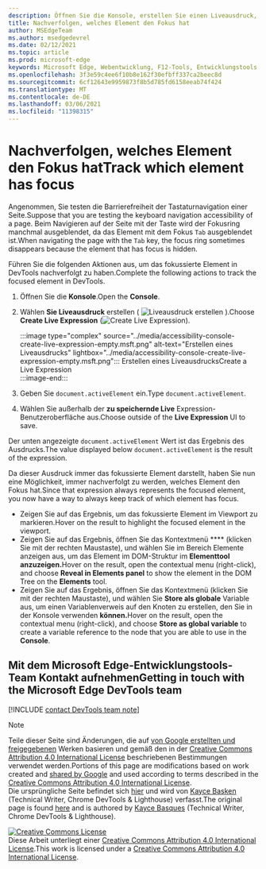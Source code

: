 ```yaml
---
description: Öffnen Sie die Konsole, erstellen Sie einen Liveausdruck, und legen Sie den Ausdruck auf document.activeElement.
title: Nachverfolgen, welches Element den Fokus hat
author: MSEdgeTeam
ms.author: msedgedevrel
ms.date: 02/12/2021
ms.topic: article
ms.prod: microsoft-edge
keywords: Microsoft Edge, Webentwicklung, F12-Tools, Entwicklungstools
ms.openlocfilehash: 3f3e59c4ee6f10b8e162f30efbff337ca2beec8d
ms.sourcegitcommit: 6cf12643e9959873f8b5d785fd6158eeab74f424
ms.translationtype: MT
ms.contentlocale: de-DE
ms.lasthandoff: 03/06/2021
ms.locfileid: "11398315"
---
```

<!-- Copyright Kayce Basques 

   Licensed under the Apache License, Version 2.0 (the "License");
   you may not use this file except in compliance with the License.
   You may obtain a copy of the License at

       https://www.apache.org/licenses/LICENSE-2.0

   Unless required by applicable law or agreed to in writing, software
   distributed under the License is distributed on an "AS IS" BASIS,
   WITHOUT WARRANTIES OR CONDITIONS OF ANY KIND, either express or implied.
   See the License for the specific language governing permissions and
   limitations under the License.  -->  

# <a name="track-which-element-has-focus"></a><span data-ttu-id="7915d-104">Nachverfolgen, welches Element den Fokus hat</span><span class="sxs-lookup"><span data-stu-id="7915d-104">Track which element has focus</span></span>  

<span data-ttu-id="7915d-105">Angenommen, Sie testen die Barrierefreiheit der Tastaturnavigation einer Seite.</span><span class="sxs-lookup"><span data-stu-id="7915d-105">Suppose that you are testing the keyboard navigation accessibility of a page.</span></span>  <span data-ttu-id="7915d-106">Beim Navigieren auf der Seite mit der Taste wird der Fokusring manchmal ausgeblendet, da das Element mit dem Fokus `Tab` ausgeblendet ist.</span><span class="sxs-lookup"><span data-stu-id="7915d-106">When navigating the page with the `Tab` key, the focus ring sometimes disappears because the element that has focus is hidden.</span></span>  

<span data-ttu-id="7915d-107">Führen Sie die folgenden Aktionen aus, um das fokussierte Element in DevTools nachverfolgt zu haben.</span><span class="sxs-lookup"><span data-stu-id="7915d-107">Complete the following actions to track the focused element in DevTools.</span></span>  

1.  <span data-ttu-id="7915d-108">Öffnen Sie die **Konsole**.</span><span class="sxs-lookup"><span data-stu-id="7915d-108">Open the **Console**.</span></span>  
1.  <span data-ttu-id="7915d-109">Wählen **Sie Liveausdruck** erstellen \( ![ Liveausdruck ][ImageCreateIcon] erstellen \).</span><span class="sxs-lookup"><span data-stu-id="7915d-109">Choose **Create Live Expression** \(![Create Live Expression][ImageCreateIcon]\).</span></span>  
    
    :::image type="complex" source="../media/accessibility-console-create-live-expression-empty.msft.png" alt-text="Erstellen eines Liveausdrucks" lightbox="../media/accessibility-console-create-live-expression-empty.msft.png":::
       <span data-ttu-id="7915d-111">Erstellen eines Liveausdrucks</span><span class="sxs-lookup"><span data-stu-id="7915d-111">Create a Live Expression</span></span>  
    :::image-end:::  
    
1.  <span data-ttu-id="7915d-112">Geben Sie `document.activeElement` ein.</span><span class="sxs-lookup"><span data-stu-id="7915d-112">Type `document.activeElement`.</span></span>  
1.  <span data-ttu-id="7915d-113">Wählen Sie außerhalb der **zu speichernde Live** Expression-Benutzeroberfläche aus.</span><span class="sxs-lookup"><span data-stu-id="7915d-113">Choose outside of the **Live Expression** UI to save.</span></span>  
    
<span data-ttu-id="7915d-114">Der unten angezeigte `document.activeElement` Wert ist das Ergebnis des Ausdrucks.</span><span class="sxs-lookup"><span data-stu-id="7915d-114">The value displayed below `document.activeElement` is the result of the expression.</span></span>  

<span data-ttu-id="7915d-115">Da dieser Ausdruck immer das fokussierte Element darstellt, haben Sie nun eine Möglichkeit, immer nachverfolgt zu werden, welches Element den Fokus hat.</span><span class="sxs-lookup"><span data-stu-id="7915d-115">Since that expression always represents the focused element, you now have a way to always keep track of which element has focus.</span></span>  

*   <span data-ttu-id="7915d-116">Zeigen Sie auf das Ergebnis, um das fokussierte Element im Viewport zu markieren.</span><span class="sxs-lookup"><span data-stu-id="7915d-116">Hover on the result to highlight the focused element in the viewport.</span></span>  
*   <span data-ttu-id="7915d-117">Zeigen Sie auf das Ergebnis, öffnen Sie das Kontextmenü \*\*\*\* \(klicken Sie mit der rechten Maustaste\), und wählen Sie im Bereich Elemente anzeigen aus, um das Element im DOM-Struktur im **Elementtool anzuzeigen.**</span><span class="sxs-lookup"><span data-stu-id="7915d-117">Hover on the result, open the contextual menu \(right-click\), and choose **Reveal in Elements panel** to show the element in the DOM Tree on the **Elements** tool.</span></span>  
*   <span data-ttu-id="7915d-118">Zeigen Sie auf das Ergebnis, öffnen Sie das Kontextmenü \(klicken Sie mit der rechten Maustaste\), und wählen Sie **Store als globale** Variable aus, um einen Variablenverweis auf den Knoten zu erstellen, den Sie in der Konsole verwenden **können.**</span><span class="sxs-lookup"><span data-stu-id="7915d-118">Hover on the result, open the contextual menu \(right-click\), and choose **Store as global variable** to create a variable reference to the node that you are able to use in the **Console**.</span></span>  

## <a name="getting-in-touch-with-the-microsoft-edge-devtools-team"></a><span data-ttu-id="7915d-119">Mit dem Microsoft Edge-Entwicklungstools-Team Kontakt aufnehmen</span><span class="sxs-lookup"><span data-stu-id="7915d-119">Getting in touch with the Microsoft Edge DevTools team</span></span>  

[!INCLUDE [contact DevTools team note](../includes/contact-devtools-team-note.md)]  

<!-- image links -->  

[ImageCreateIcon]: ../media/create-live-expression-icon.msft.png  

<!-- links -->  

> [!NOTE]
> <span data-ttu-id="7915d-120">Teile dieser Seite sind Änderungen, die auf [von Google erstellten und freigegebenen][GoogleSitePolicies] Werken basieren und gemäß den in der [Creative Commons Attribution 4.0 International License][CCA4IL] beschriebenen Bestimmungen verwendet werden.</span><span class="sxs-lookup"><span data-stu-id="7915d-120">Portions of this page are modifications based on work created and [shared by Google][GoogleSitePolicies] and used according to terms described in the [Creative Commons Attribution 4.0 International License][CCA4IL].</span></span>  
> <span data-ttu-id="7915d-121">Die ursprüngliche Seite befindet sich [hier](https://developers.google.com/web/tools/chrome-devtools/accessibility/focus) und wird von [Kayce Basken][KayceBasques] \(Technical Writer, Chrome DevTools \& Lighthouse\) verfasst.</span><span class="sxs-lookup"><span data-stu-id="7915d-121">The original page is found [here](https://developers.google.com/web/tools/chrome-devtools/accessibility/focus) and is authored by [Kayce Basques][KayceBasques] \(Technical Writer, Chrome DevTools \& Lighthouse\).</span></span>  

[![Creative Commons License][CCby4Image]][CCA4IL]  
<span data-ttu-id="7915d-123">Diese Arbeit unterliegt einer [Creative Commons Attribution 4.0 International License][CCA4IL].</span><span class="sxs-lookup"><span data-stu-id="7915d-123">This work is licensed under a [Creative Commons Attribution 4.0 International License][CCA4IL].</span></span>  

[CCA4IL]: https://creativecommons.org/licenses/by/4.0  
[CCby4Image]: https://i.creativecommons.org/l/by/4.0/88x31.png  
[GoogleSitePolicies]: https://developers.google.com/terms/site-policies  
[KayceBasques]: https://developers.google.com/web/resources/contributors/kaycebasques  
